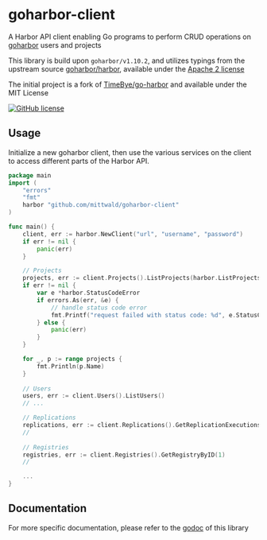 # goharbor-client

A Harbor API client enabling Go programs to perform CRUD operations on [goharbor](https://github.com/goharbor/harbor) users and projects

This library is build upon `goharbor/v1.10.2`, and utilizes typings from the upstream source [goharbor/harbor](https://github.com/goharbor/harbor), available under the 
[Apache 2 license](https://github.com/goharbor/harbor/blob/master/LICENSE)

The initial project is a fork of [TimeBye/go-harbor](https://github.com/TimeBye/go-harbor) and available under the MIT License
 
[![GitHub license](https://img.shields.io/github/license/mittwald/goharbor-client.svg)](https://github.com/mittwald/goharbor-client/blob/master/LICENSE)


## Usage

Initialize a new goharbor client, then use the various services on the client to
access different parts of the Harbor API.

```go
package main
import (
	"errors"
	"fmt"
	harbor "github.com/mittwald/goharbor-client"
)

func main() {
	client, err := harbor.NewClient("url", "username", "password")
	if err != nil {
		panic(err)
	}

	// Projects
	projects, err := client.Projects().ListProjects(harbor.ListProjectsOptions{})
	if err != nil {
		var e *harbor.StatusCodeError
		if errors.As(err, &e) {
			// handle status code error
			fmt.Printf("request failed with status code: %d", e.StatusCode)
		} else {
			panic(err)
		}
	}

	for _, p := range projects {
		fmt.Println(p.Name)
	}
	
	// Users
	users, err := client.Users().ListUsers()
	// ...

	// Replications
	replications, err := client.Replications().GetReplicationExecutionsByID(1)
	//
	
	// Registries
	registries, err := client.Registries().GetRegistryByID(1)
	//

	...
}
```

## Documentation
For more specific documentation, please refer to the [godoc](https://pkg.go.dev/github.com/mittwald/goharbor-client) of this library

